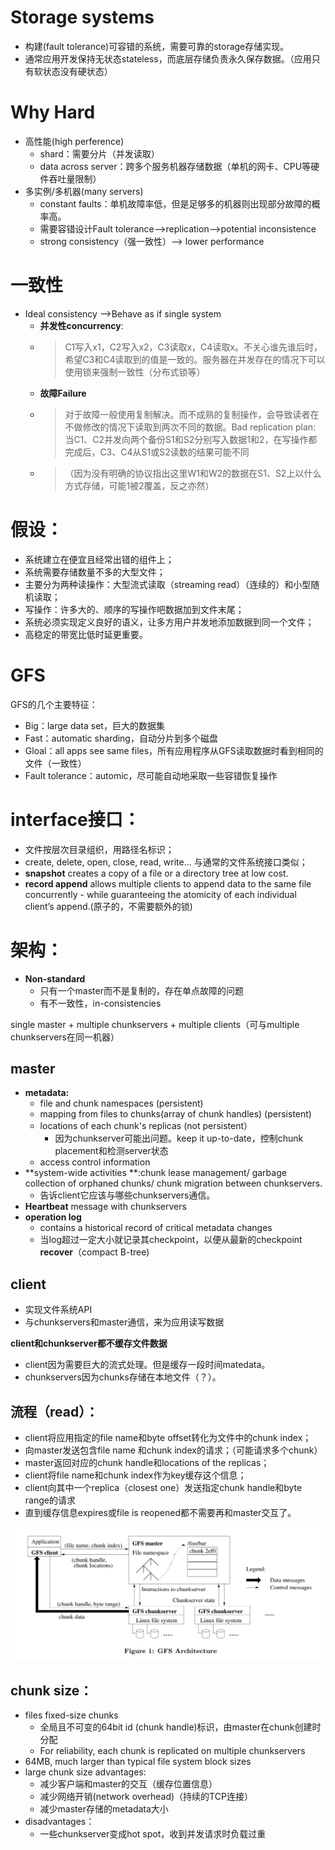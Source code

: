 # Storage systems
- 构建(fault tolerance)可容错的系统，需要可靠的storage存储实现。
- 通常应用开发保持无状态stateless，而底层存储负责永久保存数据。（应用只有软状态没有硬状态）

# Why Hard
- 高性能(high perference)
   - shard：需要分片（并发读取）
   - data across server：跨多个服务机器存储数据（单机的网卡、CPU等硬件吞吐量限制）
- 多实例/多机器(many servers)
   - constant faults：单机故障率低，但是足够多的机器则出现部分故障的概率高。
   - 需要容错设计Fault tolerance-->replication-->potential inconsistence
   - strong consistency（强一致性）--> lower performance

# 一致性
- Ideal consistency -->Behave as if single system
   - **并发性concurrency**:
   - >C1写入x1，C2写入x2，C3读取x，C4读取x。不关心谁先谁后时，希望C3和C4读取到的值是一致的。服务器在并发存在的情况下可以使用锁来强制一致性（分布式锁等）
   - **故障Failure**
   - >对于故障一般使用复制解决。而不成熟的复制操作，会导致读者在不做修改的情况下读取到两次不同的数据。Bad replication plan: 当C1、C2并发向两个备份S1和S2分别写入数据1和2，在写操作都完成后，C3、C4从S1或S2读数的结果可能不同
   - >（因为没有明确的协议指出这里W1和W2的数据在S1、S2上以什么方式存储，可能1被2覆盖，反之亦然）

# 假设：
- 系统建立在便宜且经常出错的组件上；
- 系统需要存储数量不多的大型文件；
- 主要分为两种读操作：大型流式读取（streaming read）（连续的）和小型随机读取；
- 写操作：许多大的、顺序的写操作吧数据加到文件末尾；
- 系统必须实现定义良好的语义，让多方用户并发地添加数据到同一个文件；
- 高稳定的带宽比低时延更重要。
# GFS
GFS的几个主要特征：

- Big：large data set，巨大的数据集
- Fast：automatic sharding，自动分片到多个磁盘
- Gloal：all apps see same files，所有应用程序从GFS读取数据时看到相同的文件（一致性）
- Fault tolerance：automic，尽可能自动地采取一些容错恢复操作

# interface接口：
 - 文件按层次目录组织，用路径名标识；
 - create, delete, open, close, read, write... 与通常的文件系统接口类似；
 - **snapshot** creates a copy of a file or a directory tree at low cost. 
 - **record append** allows multiple clients to append data to the same file concurrently  - while guaranteeing the atomicity of each individual client’s append.(原子的，不需要额外的锁)

# 架构：
- **Non-standard** 
   - 只有一个master而不是复制的，存在单点故障的问题
   - 有不一致性，in-consistencies

single master + multiple chunkservers + multiple clients（可与multiple chunkservers在同一机器）

## master
- **metadata:** 
   - file and chunk namespaces (persistent)
   - mapping from files to chunks(array of chunk handles) (persistent)
   - locations of each chunk's replicas (not persistent）
      - 因为chunkserver可能出问题。keep it up-to-date，控制chunk placement和检测server状态
   - access control information
- **system-wide activities **:chunk lease management/ garbage collection of orphaned chunks/ chunk migration between chunkservers. 
   - 告诉client它应该与哪些chunkservers通信。
- **Heartbeat** message with chunkservers
- **operation log**
   - contains a historical record of critical metadata changes
   - 当log超过一定大小就记录其checkpoint，以便从最新的checkpoint **recover**（compact B-tree)

## client
- 实现文件系统API
- 与chunkservers和master通信，来为应用读写数据

**client和chunkserver都不缓存文件数据**
- client因为需要巨大的流式处理。但是缓存一段时间matedata。
- chunkservers因为chunks存储在本地文件（？）。

## 流程（read）：
- client将应用指定的file name和byte offset转化为文件中的chunk index；
- 向master发送包含file name 和chunk index的请求；（可能请求多个chunk）
- master返回对应的chunk handle和locations of the replicas；
- client将file name和chunk index作为key缓存这个信息；
- client向其中一个replica（closest one）发送指定chunk handle和byte range的请求
- 直到缓存信息expires或file is reopened都不需要再和master交互了。

![GFS_Architecture](https://raw.githubusercontent.com/propanec/propane-img/main/PicGo-img/GFS_Architecture.png)

## chunk size：
-  files  fixed-size chunks 
   - 全局且不可变的64bit id (chunk handle)标识，由master在chunk创建时分配 
   - For reliability, each chunk is replicated on multiple chunkservers
- 64MB, much larger than typical file system block sizes
- large chunk size advantages:
   - 减少客户端和master的交互（缓存位置信息）
   - 减少网络开销(network overhead)（持续的TCP连接）
   - 减少master存储的metadata大小
- disadvantages：
   - 一些chunkserver变成hot spot，收到并发请求时负载过重
